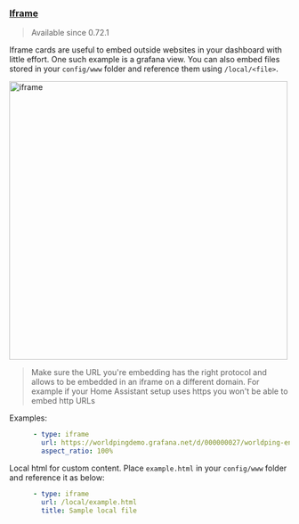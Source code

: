 ### [Iframe](https://developers.home-assistant.io/docs/en/lovelace_card_types.html#iframe)

> Available since 0.72.1

Iframe cards are useful to embed outside websites in your dashboard with little effort. One such example is a grafana view. You can also embed files stored in your `config/www` folder and reference them using `/local/<file>`.

<img width="500" alt="iframe" src="https://user-images.githubusercontent.com/7738048/41901303-d47da286-7930-11e8-8ea2-8620dd81f918.png">

> Make sure the URL you're embedding has the right protocol and allows to be embedded in an iframe on a different domain. For example if your Home Assistant setup uses https you won't be able to embed http URLs

Examples:

```yaml
      - type: iframe
        url: https://worldpingdemo.grafana.net/d/000000027/worldping-endpoint-summary?var-endpoint=www_amazon_com&var-probe=All&panelId=2&fullscreen&orgId=3&theme=light
        aspect_ratio: 100%
```

Local html for custom content. Place `example.html` in your `config/www` folder and reference it as below:
```yaml
      - type: iframe
        url: /local/example.html
        title: Sample local file
```